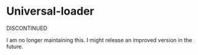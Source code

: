 # Universal-loader

DISCONTINUED

I am no longer maintaining this. I might release an improved version in the future.

